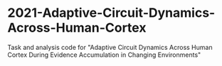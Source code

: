 # 2021-Adaptive-Circuit-Dynamics-Across-Human-Cortex
Task and analysis code for "Adaptive Circuit Dynamics Across Human Cortex During Evidence Accumulation in Changing Environments"
